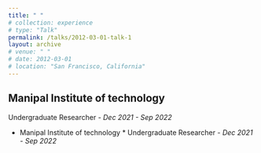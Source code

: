 ```yaml
---
title: " "
# collection: experience
# type: "Talk"
permalink: /talks/2012-03-01-talk-1
layout: archive
# venue: " "
# date: 2012-03-01
# location: "San Francisco, California"
---
```


## Manipal Institute of technology
Undergraduate Researcher - _Dec 2021 - Sep 2022_

* Manipal Institute of technology 
      * Undergraduate Researcher - _Dec 2021 - Sep 2022_


